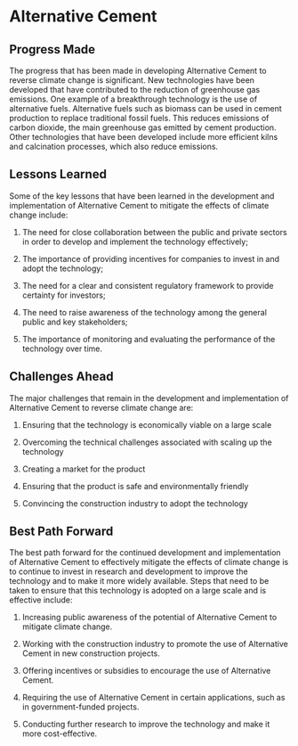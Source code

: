 # Alternative Cement

## Progress Made

The progress that has been made in developing Alternative Cement to reverse climate change is significant. New technologies have been developed that have contributed to the reduction of greenhouse gas emissions. One example of a breakthrough technology is the use of alternative fuels. Alternative fuels such as biomass can be used in cement production to replace traditional fossil fuels. This reduces emissions of carbon dioxide, the main greenhouse gas emitted by cement production. Other technologies that have been developed include more efficient kilns and calcination processes, which also reduce emissions.

## Lessons Learned

Some of the key lessons that have been learned in the development and implementation of Alternative Cement to mitigate the effects of climate change include:

1. The need for close collaboration between the public and private sectors in order to develop and implement the technology effectively;

2. The importance of providing incentives for companies to invest in and adopt the technology;

3. The need for a clear and consistent regulatory framework to provide certainty for investors;

4. The need to raise awareness of the technology among the general public and key stakeholders;

5. The importance of monitoring and evaluating the performance of the technology over time.

## Challenges Ahead

The major challenges that remain in the development and implementation of Alternative Cement to reverse climate change are:

1. Ensuring that the technology is economically viable on a large scale

2. Overcoming the technical challenges associated with scaling up the technology

3. Creating a market for the product

4. Ensuring that the product is safe and environmentally friendly

5. Convincing the construction industry to adopt the technology

## Best Path Forward

The best path forward for the continued development and implementation of Alternative Cement to effectively mitigate the effects of climate change is to continue to invest in research and development to improve the technology and to make it more widely available. Steps that need to be taken to ensure that this technology is adopted on a large scale and is effective include:

1. Increasing public awareness of the potential of Alternative Cement to mitigate climate change.

2. Working with the construction industry to promote the use of Alternative Cement in new construction projects.

3. Offering incentives or subsidies to encourage the use of Alternative Cement.

4. Requiring the use of Alternative Cement in certain applications, such as in government-funded projects.

5. Conducting further research to improve the technology and make it more cost-effective.
